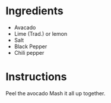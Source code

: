 # Ingredients
- Avacado 
- Lime (Trad.) or lemon 
- Salt
- Black Pepper
- Chili pepper
# Instructions
Peel the avocado
Mash it all up together.

